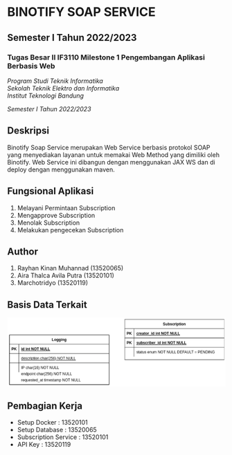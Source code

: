 # BINOTIFY SOAP SERVICE
## Semester I Tahun 2022/2023
### Tugas Besar II IF3110 Milestone 1 Pengembangan Aplikasi Berbasis Web

*Program Studi Teknik Informatika* <br />
*Sekolah Teknik Elektro dan Informatika* <br />
*Institut Teknologi Bandung* <br />

*Semester I Tahun 2022/2023*

## Deskripsi
Binotify Soap Service merupakan Web Service berbasis protokol SOAP yang menyediakan layanan untuk memakai Web Method yang dimiliki oleh
Binotify. Web Service ini dibangun dengan menggunakan JAX WS dan di deploy dengan menggunakan maven.

## Fungsional Aplikasi
1. Melayani Permintaan Subscription
2. Mengapprove Subscription
3. Menolak Subscription
4. Melakukan pengecekan Subscription

## Author
1. Rayhan Kinan Muhannad (13520065)
2. Aira Thalca Avila Putra (13520101)
3. Marchotridyo (13520119)

  
## Basis Data Terkait
![Database](./screenshot/SS.png)

## Pembagian Kerja
- Setup Docker : 13520101
- Setup Database : 13520065
- Subscription Service : 13520101
- API Key : 13520119
